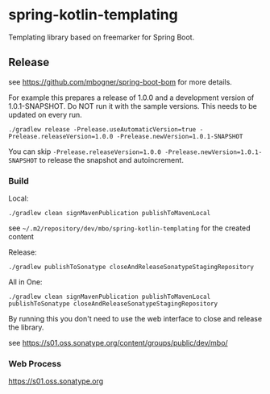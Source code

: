 # spring-kotlin-templating

Templating library based on freemarker for Spring Boot.

## Release

see https://github.com/mbogner/spring-boot-bom for more details.

For example this prepares a release of 1.0.0 and a development version of 1.0.1-SNAPSHOT.
Do NOT run it with the sample versions. This needs to be updated on every run.

```shell
./gradlew release -Prelease.useAutomaticVersion=true -Prelease.releaseVersion=1.0.0 -Prelease.newVersion=1.0.1-SNAPSHOT
```

You can skip `-Prelease.releaseVersion=1.0.0 -Prelease.newVersion=1.0.1-SNAPSHOT` to release the snapshot and
autoincrement.

### Build

Local:
```shell
./gradlew clean signMavenPublication publishToMavenLocal
```

see `~/.m2/repository/dev/mbo/spring-kotlin-templating` for the created content

Release:
```shell
./gradlew publishToSonatype closeAndReleaseSonatypeStagingRepository
```

All in One:
```shell
./gradlew clean signMavenPublication publishToMavenLocal publishToSonatype closeAndReleaseSonatypeStagingRepository
```

By running this you don't need to use the web interface to close and release the library.

see https://s01.oss.sonatype.org/content/groups/public/dev/mbo/

### Web Process

https://s01.oss.sonatype.org